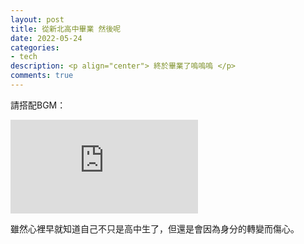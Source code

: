 ```yaml
---
layout: post
title: 從新北高中畢業 然後呢
date: 2022-05-24
categories:
- tech
description: <p align="center"> 終於畢業了嗚嗚嗚 </p>
comments: true
---
```


請搭配BGM：
<iframe src="https://youtu.be/IjEue6SqJjI" frameborder="0" allowfullscreen></iframe>

雖然心裡早就知道自己不只是高中生了，但還是會因為身分的轉變而傷心。

